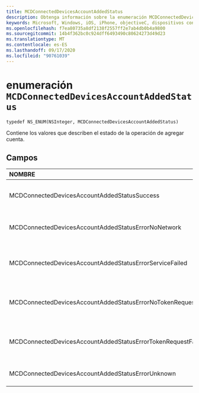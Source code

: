 ```yaml
---
title: MCDConnectedDevicesAccountAddedStatus
description: Obtenga información sobre la enumeración MCDConnectedDevicesAccountAddedStatus. Esta enumeración contiene valores que describen el estado de la operación de agregar cuenta.
keywords: Microsoft, Windows, iOS, iPhone, objectiveC, dispositivos conectados, proyecto Roma
ms.openlocfilehash: f7ea80735a8df2138f2557ff2e7ab4db0b4a9800
ms.sourcegitcommit: 14b4f362bc0c924dff6493490c80624273d49d23
ms.translationtype: MT
ms.contentlocale: es-ES
ms.lasthandoff: 09/17/2020
ms.locfileid: "90761039"
---
```

# <a name="enum-mcdconnecteddevicesaccountaddedstatus"></a>enumeración `MCDConnectedDevicesAccountAddedStatus`

```
typedef NS_ENUM(NSInteger, MCDConnectedDevicesAccountAddedStatus)
```  
Contiene los valores que describen el estado de la operación de agregar cuenta.

## <a name="fields"></a>Campos

| NOMBRE                              |   Valor     | Descripción |
|:----------------------------------|:------|:-------------------------------|
| MCDConnectedDevicesAccountAddedStatusSuccess | 0 | La cuenta se ha agregado correctamente a la plataforma. |
| MCDConnectedDevicesAccountAddedStatusErrorNoNetwork | 1 | No se pudo realizar la operación de cuenta porque Roma no detectó acceso a la red. |
| MCDConnectedDevicesAccountAddedStatusErrorServiceFailed | 2 | No se pudo realizar la operación de cuenta porque Roma no pudo ponerse en contacto con los servicios Web. |
| MCDConnectedDevicesAccountAddedStatusErrorNoTokenRequestSubscriber | 3 | No se pudo realizar la operación de cuenta porque la aplicación no se suscribió al evento AccessTokenRequested. |
| MCDConnectedDevicesAccountAddedStatusErrorTokenRequestFailed | 4 | No se pudo realizar la operación de cuenta porque la aplicación no pudo devolver un token cuando se solicitó. |
| MCDConnectedDevicesAccountAddedStatusErrorUnknown | 5 | No se pudo realizar la operación de cuenta por motivos desconocidos. |

